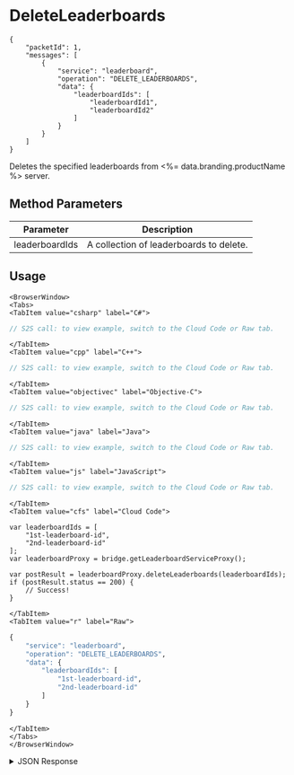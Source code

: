 # DeleteLeaderboards

```
{
    "packetId": 1,
    "messages": [
        {
            "service": "leaderboard",
            "operation": "DELETE_LEADERBOARDS",
            "data": {
                "leaderboardIds": [
                    "leaderboardId1",
                    "leaderboardId2"
                ]
            }
        }
    ]
}
```

Deletes the specified leaderboards from <%= data.branding.productName %> server.

<PartialServop service_name="leaderboard" operation_name="DELETE_LEADERBOARDS" />

## Method Parameters
Parameter | Description
--------- | -----------
leaderboardIds | A collection of leaderboards to delete. 

## Usage

```mdx-code-block
<BrowserWindow>
<Tabs>
<TabItem value="csharp" label="C#">
```

```csharp
// S2S call: to view example, switch to the Cloud Code or Raw tab.
```

```mdx-code-block
</TabItem>
<TabItem value="cpp" label="C++">
```

```cpp
// S2S call: to view example, switch to the Cloud Code or Raw tab.
```

```mdx-code-block
</TabItem>
<TabItem value="objectivec" label="Objective-C">
```

```objectivec
// S2S call: to view example, switch to the Cloud Code or Raw tab.
```

```mdx-code-block
</TabItem>
<TabItem value="java" label="Java">
```

```java
// S2S call: to view example, switch to the Cloud Code or Raw tab.
```

```mdx-code-block
</TabItem>
<TabItem value="js" label="JavaScript">
```

```javascript
// S2S call: to view example, switch to the Cloud Code or Raw tab.
```

```mdx-code-block
</TabItem>
<TabItem value="cfs" label="Cloud Code">
```

```cfscript
var leaderboardIds = [
	"1st-leaderboard-id",
	"2nd-leaderboard-id"
];
var leaderboardProxy = bridge.getLeaderboardServiceProxy();

var postResult = leaderboardProxy.deleteLeaderboards(leaderboardIds);
if (postResult.status == 200) {
    // Success!
}
```

```mdx-code-block
</TabItem>
<TabItem value="r" label="Raw">
```

```r
{
	"service": "leaderboard",
	"operation": "DELETE_LEADERBOARDS",
	"data": {
		"leaderboardIds": [
			"1st-leaderboard-id",
			"2nd-leaderboard-id"
		]
	}
}
```

```mdx-code-block
</TabItem>
</Tabs>
</BrowserWindow>
```

<details>
<summary>JSON Response</summary>

```json
{
    "packetId": 1,
    "messageResponses": [
        {
            "status": 200,
            "data": {
                "deletedLeaderboardCount": 2,
                "message": "2 record(s) deleted successfully."
            }
        }
    ]
}
```
</details>

